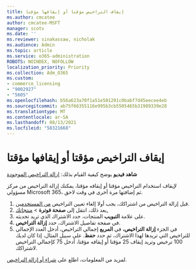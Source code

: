 ```yaml
---
title: إيقاف التراخيص مؤقتا أو إيقافها مؤقتا
ms.author: cmcatee
author: cmcatee-MSFT
manager: scotv
ms.date: ''
ms.reviewer: sinakassaw, nicholak
ms.audience: Admin
ms.topic: article
ms.service: o365-administration
ROBOTS: NOINDEX, NOFOLLOW
localization_priority: Priority
ms.collection: Adm_O365
ms.custom:
- commerce_licensing
- "9002927"
- "5605"
ms.openlocfilehash: b56a623a70f1a51e501291c0babf7d45eecee4eb
ms.sourcegitcommit: ab75f66355116e995b3cb5505465b31989339e28
ms.translationtype: MT
ms.contentlocale: ar-SA
ms.lasthandoff: 08/13/2021
ms.locfileid: "58321668"
---
```

# <a name="suspend-or-pause-licenses"></a>إيقاف التراخيص مؤقتا أو إيقافها مؤقتا

**شاهد فيديو** يوضح كيفية القيام بذلك: [إزالة التراخيص الموجودة](https://go.microsoft.com/fwlink/p/?linkid=2154938)

لإيقاف استخدام التراخيص مؤقتا أو إيقافه مؤقتا، يمكنك إزالة التراخيص من مركز مسؤولي Microsoft 365، ثم إضافتها مرة أخرى في وقت لاحق.

1. قبل إزالة التراخيص من اشتراكك، يجب أولا إلغاء تعيين التراخيص [من المستخدمين](https://docs.microsoft.com/microsoft-365/admin/manage/remove-licenses-from-users).
2. بعد ذلك، انتقل إلى **صفحة فوترة**  >  [منتجاتك.](https://go.microsoft.com/fwlink/p/?linkid=842054)
3. على علامة **التبويب** المنتجات، حدد الاشتراك الذي تريد تحديثه.
4. في صفحة تفاصيل الاشتراك، حدد **إزالة التراخيص**.
5. في الجزء **إزالة التراخيص،** في **المربع** إجمالي التراخيص، أدخل العدد الإجمالي للتراخيص التي تريدها لهذا الاشتراك، ثم حدد **حفظ**. على سبيل المثال، إذا كان لديك 100 ترخيص وتريد إيقاف 25 مؤقتا أو إيقافه مؤقتا، أدخل 75 كإجمالي التراخيص لاشتراكك.

لمزيد من المعلومات، اطلع على [شراء أو إزالة التراخيص](https://docs.microsoft.com/microsoft-365/commerce/licenses/buy-licenses).